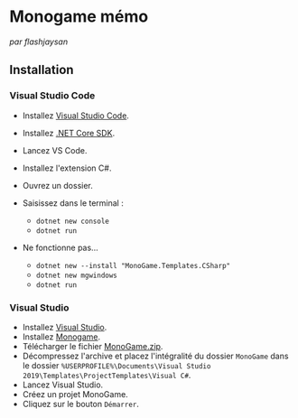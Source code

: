 # Monogame mémo

*par flashjaysan*

## Installation

### Visual Studio Code

- Installez [Visual Studio Code](https://code.visualstudio.com/).
- Installez [.NET Core SDK](https://dotnet.microsoft.com/download).
- Lancez VS Code.
- Installez l'extension C#.
- Ouvrez un dossier.
- Saisissez dans le terminal :
  - `dotnet new console`
  - `dotnet run`

- Ne fonctionne pas...
  - `dotnet new --install "MonoGame.Templates.CSharp"`
  - `dotnet new mgwindows`
  - `dotnet run`

### Visual Studio

- Installez [Visual Studio](https://visualstudio.microsoft.com/fr/vs/).
- Installez [Monogame](http://www.monogame.net/downloads/).
- Télécharger le fichier [MonoGame.zip](https://github.com/MonoGame/MonoGame/files/3191060/MonoGame.zip).
- Décompressez l'archive et placez l'intégralité du dossier `MonoGame` dans le dossier `%USERPROFILE%\Documents\Visual Studio 2019\Templates\ProjectTemplates\Visual C#`.
- Lancez Visual Studio.
- Créez un projet MonoGame.
- Cliquez sur le bouton `Démarrer`.
